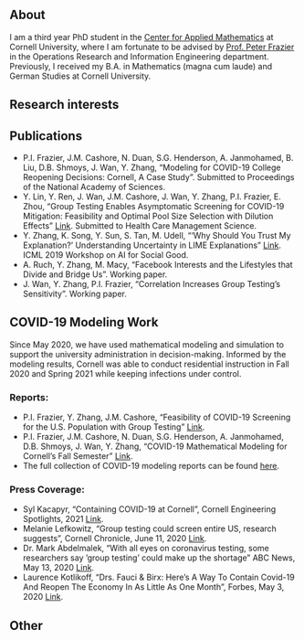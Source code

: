## About
I am a third year PhD student in the [Center for Applied Mathematics](https://www.cam.cornell.edu/cam) at Cornell University, where I am fortunate to be advised by [Prof. Peter Frazier](https://people.orie.cornell.edu/pfrazier/) in the Operations Research and Information Engineering department. Previously, I received my B.A. in Mathematics (magna cum laude) and German Studies at Cornell University.

## Research interests


## Publications
* P.I. Frazier, J.M. Cashore, N. Duan, S.G. Henderson, A. Janmohamed, B. Liu, D.B. Shmoys, J. Wan, Y. Zhang, “Modeling for COVID-19 College Reopening Decisions: Cornell, A Case Study”. Submitted to Proceedings of the National Academy of Sciences.
* Y. Lin, Y. Ren, J. Wan, J.M. Cashore, J. Wan, Y. Zhang, P.I. Frazier, E. Zhou, “Group Testing Enables Asymptomatic Screening for COVID-19 Mitigation: Feasibility and Optimal Pool Size Selection with Dilution Effects” [Link](https://arxiv.org/pdf/2008.06642.pdf). Submitted to Health Care Management Science.
* Y. Zhang, K. Song, Y. Sun, S. Tan, M. Udell, “‘Why Should You Trust My Explanation?’ Understanding Uncertainty in LIME Explanations” [Link](https://arxiv.org/abs/1904.12991). ICML 2019 Workshop on AI for Social Good. 
* A. Ruch, Y. Zhang, M. Macy, “Facebook Interests and the Lifestyles that Divide and Bridge Us”. Working paper.
* J. Wan, Y. Zhang, P.I. Frazier, “Correlation Increases Group Testing’s Sensitivity”. Working paper.

## COVID-19 Modeling Work
Since May 2020, we have used mathematical modeling and simulation to support the university administration in decision-making. Informed by the modeling results, Cornell was able to conduct residential instruction in Fall 2020 and Spring 2021 while keeping infections under control. 

### Reports: 
* P.I. Frazier, Y. Zhang, J.M. Cashore, “Feasibility of COVID-19 Screening for the U.S. Population with Group Testing” [Link](https://docs.google.com/document/d/1hw5K5V7XOug_r6CQ0UYt25szQxXFPmZmFhK15ZpH5U0/edit#heading=h.1bjgrg7lbia7).
* P.I. Frazier, J.M. Cashore, N. Duan, S.G. Henderson, A. Janmohamed, D.B. Shmoys, J. Wan, Y. Zhang, “COVID-19 Mathematical Modeling for Cornell’s Fall Semester” [Link](https://covid.cornell.edu/_assets/files/covid_19_modeling_main_report.pdf).
* The full collection of COVID-19 modeling reports can be found [here](https://covid.cornell.edu/testing/modeling/).

### Press Coverage:
* Syl Kacapyr, “Containing COVID-19 at Cornell”, Cornell Engineering Spotlights, 2021 [Link](https://www.engineering.cornell.edu/spotlights/containing-covid-19-cornell).
* Melanie Lefkowitz, “Group testing could screen entire US, research suggests”, Cornell Chronicle, June 11, 2020 [Link](https://news.cornell.edu/stories/2020/06/group-testing-could-screen-entire-us-research-suggests).
* Dr. Mark Abdelmalek, “With all eyes on coronavirus testing, some researchers say ’group testing’ could make up the shortage” ABC News, May 13, 2020 [Link](https://abcnews.go.com/Health/eyes-coronavirus-testing-researchers-group-testing-make-shortage/story?id=70658896).
* Laurence Kotlikoff, “Drs. Fauci & Birx: Here’s A Way To Contain Covid-19 And Reopen The Economy In As Little As One Month”, Forbes, May 3, 2020 [Link](https://www.forbes.com/sites/kotlikoff/2020/05/03/dr-fauci-heres-a-way-to-contain-covid-19-and-reopen-the-economy-in-as-little-as-one-month/?sh=73b664bc1c7a).


## Other
